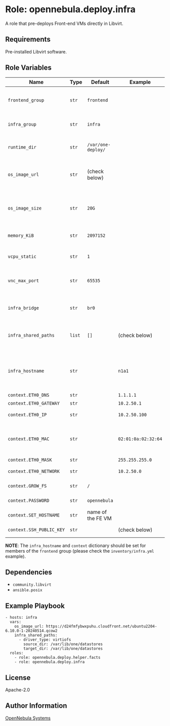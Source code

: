 Role: opennebula.deploy.infra
=============================

A role that pre-deploys Front-end VMs directly in Libvirt.

Requirements
------------

Pre-installed Libvirt software.

Role Variables
--------------

| Name                     | Type   | Default            | Example             | Description                                                       |
|--------------------------|--------|--------------------|---------------------|-------------------------------------------------------------------|
| `frontend_group`         | `str`  | `frontend`         |                     | Custom name of the Frontend group in the inventory.               |
| `infra_group`            | `str`  | `infra`            |                     | Custom name of the Infra group in the inventory.                  |
|                          |        |                    |                     |                                                                   |
| `runtime_dir`            | `str`  | `/var/one-deploy/` |                     | Directory used to store QCOW2 and ISO images.                     |
| `os_image_url`           | `str`  | (check below)      |                     | HTTP(S) link to Debian/RedHat-like image running `one-contextd`.  |
| `os_image_size`          | `str`  | `20G`              |                     | The size to which one-deploy will **try** to adjust the OS image. |
| `memory_KiB`             | `str`  | `2097152`          |                     | Memory amount to be set in XML in Libvirt.                        |
| `vcpu_static`            | `str`  | `1`                |                     | VCPU amount to be set in XML in Libvirt.                          |
| `vnc_max_port`           | `str`  | `65535`            |                     | Upper limit for VNC ports to start counting-down from.            |
| `infra_bridge`           | `str`  | `br0`              |                     | Pre-defined bridge interface to insert VM NICs to.                |
| `infra_shared_paths`     | `list` | `[]`               | (check below)       | Shared HV filesystems to attach to the Front-end VMs.             |
|                          |        |                    |                     |                                                                   |
| `infra_hostname`         | `str`  |                    | `n1a1`              | Defines on which HV machine the Front-end VM should be deployed.  |
| `context.ETH0_DNS`       | `str`  |                    | `1.1.1.1`           | DNS server.                                                       |
| `context.ETH0_GATEWAY`   | `str`  |                    | `10.2.50.1`         | Gateway.                                                          |
| `context.ETH0_IP`        | `str`  |                    | `10.2.50.100`       | IPv4 address to be set on eth0.                                   |
| `context.ETH0_MAC`       | `str`  |                    | `02:01:0a:02:32:64` | MAC address to be set on eth0 (**MUST** match MAC set in XML.)    |
| `context.ETH0_MASK`      | `str`  |                    | `255.255.255.0`     | Network mask.                                                     |
| `context.ETH0_NETWORK`   | `str`  |                    | `10.2.50.0`         | Network address.                                                  |
| `context.GROW_FS`        | `str`  | `/`                |                     | Filesystems to grow.                                              |
| `context.PASSWORD`       | `str`  | `opennebula`       |                     | Root's password.                                                  |
| `context.SET_HOSTNAME`   | `str`  | name of the FE VM  |                     | Hostname.                                                         |
| `context.SSH_PUBLIC_KEY` | `str`  |                    | (check below)       | Root's extra authorized keys.                                     |

**NOTE**: The `infra_hostname` and `context` dictionary should be set for members of the `frontend` group (please check the `inventory/infra.yml` example).

Dependencies
------------

- `community.libvirt`
- `ansible.posix`

Example Playbook
----------------

    - hosts: infra
      vars:
        os_image_url: https://d24fmfybwxpuhu.cloudfront.net/ubuntu2204-6.10.0-1-20240514.qcow2
        infra_shared_paths:
          - driver_type: virtiofs
            source_dir: /var/lib/one/datastores
            target_dir: /var/lib/one/datastores
      roles:
        - role: opennebula.deploy.helper.facts
        - role: opennebula.deploy.infra

License
-------

Apache-2.0

Author Information
------------------

[OpenNebula Systems](https://opennebula.io/)
